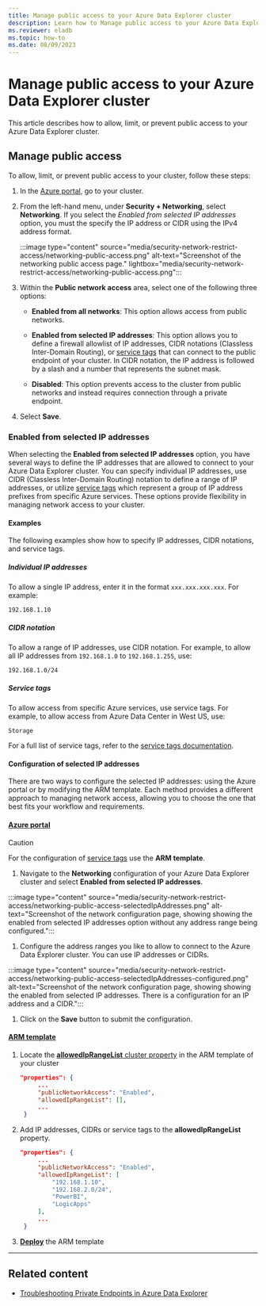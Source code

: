 ```yaml
---
title: Manage public access to your Azure Data Explorer cluster
description: Learn how to Manage public access to your Azure Data Explorer cluster.
ms.reviewer: eladb
ms.topic: how-to
ms.date: 08/09/2023
---
```


# Manage public access to your Azure Data Explorer cluster

This article describes how to allow, limit, or prevent public access to your Azure Data Explorer cluster. 

## Manage public access

To allow, limit, or prevent public access to your cluster, follow these steps:

1. In the [Azure portal](https://ms.portal.azure.com/), go to your cluster.

1. From the left-hand menu, under **Security + Networking**, select **Networking**. If you select the *Enabled from selected IP addresses* option, you must the specify the IP address or CIDR using the IPv4 address format.

    :::image type="content" source="media/security-network-restrict-access/networking-public-access.png" alt-text="Screenshot of the networking public access page." lightbox="media/security-network-restrict-access/networking-public-access.png":::

1. Within the **Public network access** area, select one of the following three options:

   * **Enabled from all networks**: This option allows access from public networks.
  
   * **Enabled from selected IP addresses**: This option allows you to define a firewall allowlist of IP addresses, CIDR notations (Classless Inter-Domain Routing), or [service tags](/azure/virtual-network/service-tags-overview) that can connect to the public endpoint of your cluster. In CIDR notation, the IP address is followed by a slash and a number that represents the subnet mask.
  
   * **Disabled**: This option prevents access to the cluster from public networks and instead requires connection through a private endpoint.

1. Select **Save**.

### Enabled from selected IP addresses

When selecting the **Enabled from selected IP addresses** option, you have several ways to define the IP addresses that are allowed to connect to your Azure Data Explorer cluster. You can specify individual IP addresses, use CIDR (Classless Inter-Domain Routing) notation to define a range of IP addresses, or utilize [service tags](/azure/virtual-network/service-tags-overview) which represent a group of IP address prefixes from specific Azure services. These options provide flexibility in managing network access to your cluster.

#### Examples

The following examples show how to specify IP addresses, CIDR notations, and service tags.

##### Individual IP addresses

To allow a single IP address, enter it in the format `xxx.xxx.xxx.xxx`. For example:

```plaintext
192.168.1.10
```

##### CIDR notation

To allow a range of IP addresses, use CIDR notation. For example, to allow all IP addresses from `192.168.1.0` to `192.168.1.255`, use:

```plaintext
192.168.1.0/24
```

##### Service tags

To allow access from specific Azure services, use service tags. For example, to allow access from Azure Data Center in West US, use:

```plaintext
Storage
```

For a full list of service tags, refer to the [service tags documentation](/azure/virtual-network/service-tags-overview#available-service-tags).

#### Configuration of selected IP addresses

There are two ways to configure the selected IP addresses: using the Azure portal or by modifying the ARM template. Each method provides a different approach to managing network access, allowing you to choose the one that best fits your workflow and requirements.

#### [Azure portal](#tab/portal)

> [!CAUTION]
> For the configuration of [service tags](/azure/virtual-network/service-tags-overview#available-service-tags) use the **ARM template**.

1. Navigate to the **Networking** configuration of your Azure Data Explorer cluster and select **Enabled from selected IP addresses**.

  :::image type="content" source="media/security-network-restrict-access/networking-public-access-selectedIpAddresses.png" alt-text="Screenshot of the network configuration page, showing showing the enabled from selected IP addresses option without any address range being configured.":::

1. Configure the address ranges you like to allow to connect to the Azure Data Explorer cluster. You can use IP addresses or CIDRs.

  :::image type="content" source="media/security-network-restrict-access/networking-public-access-selectedIpAddresses-configured.png" alt-text="Screenshot of the network configuration page, showing showing the enabled from selected IP addresses. There is a configuration for an IP address and a CIDR.":::

1. Click on the **Save** button to submit the configuration.

#### [ARM template](#tab/arm)

1. Locate the [**allowedIpRangeList** cluster property](/azure/templates/microsoft.kusto/clusters?pivots=deployment-language-arm-template#clusterproperties-1) in the ARM template of your cluster

   ```json
   "properties": {
        ...
        "publicNetworkAccess": "Enabled",
        "allowedIpRangeList": [],
        ...
    }
   ```

1. Add IP addresses, CIDRs or service tags to the **allowedIpRangeList** property.

   ```json
   "properties": {
        ...
        "publicNetworkAccess": "Enabled",
        "allowedIpRangeList": [
            "192.168.1.10",
            "192.168.2.0/24",
            "PowerBI",
            "LogicApps"
        ],
        ...
    }
   ```

1. [**Deploy**](/azure/azure-resource-manager/templates/deployment-tutorial-local-template?tabs=azure-powershell) the ARM template

---

## Related content

* [Troubleshooting Private Endpoints in Azure Data Explorer](security-network-private-endpoint-troubleshoot.md)
